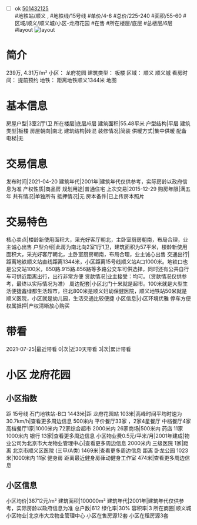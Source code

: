 - [ ] ok [501432125](https://bj.5i5j.com/ershoufang/501432125.html)  
 #地铁站/顺义 ,  #地铁线/15号线
#单价/4-6 #总价/225-240 #面积/55-60   #区域/顺义/顺义城/小区-龙府花园 #在售 #所在楼层/底层 #总楼层/6层 #layout 
![layout](http://image2a.5i5j.com/bdir/layout/d8856cd36b514e40b07650c0e4ed270a.jpg_P5.jpg) 
# 简介 
 239万,  4.31万/m² 
小区： 龙府花园
建筑类型： 板楼
区域： 顺义 顺义城
看房时间： 提前预约
地铁： 距离地铁顺义1344米 地图
# 基本信息 
 房屋户型|3室2厅1卫
所在楼层|底层/6层
建筑面积|55.48平米
户型结构|平层
建筑类型|板楼
房屋朝向|南北
建筑结构|砖混
装修情况|简装
供暖方式|集中供暖
配备电梯|无
# 交易信息 
 发布时间|2021-04-20
建筑年代|2001年|建筑年代仅供参考，实际房龄以政府信息为准
产权性质|商品房
规划用途|普通住宅
上次交易|2015-12-29
购房年限|满五年
共有情况|单独所有
抵押情况|无
房本备件|已上传房本照片
# 交易特色 
 核心卖点|楼龄新使用面积大，采光好客厅朝北，主卧室厨房朝南，布局合理，业主诚心出售
户型介绍|此房为南北向2室1厅1卫，建筑面积为57平米，楼龄新使用面积大，采光好客厅朝北，主卧室厨房朝南，布局合理，业主诚心出售
交通出行|距离地铁顺义站直线距离1344米，小区距离15号线顺义站A口1000米。地铁口也是公交站100米，850路.915路.856路等多路公交车可供选择，同时还有公共自行车可供近距离出行，出行非常方便
贷款情况|业主接受：均可。（贷款情况仅供参考，最终以实际情况为准）
周边配套|小区北门十米就是超市。100米就是大型生活便捷鑫绿都生活超市，往北800米是顺义妇幼保健医院，顺义地铁站50米就是顺义医院，小区就是幼儿园，生活交通比较便捷
小区信息|小区环境优雅 停车方便
权属抵押|产权清晰放心购买
# 带看 
 2021-07-25|最近带看	 0|次|近30天带看	 3|次|累计带看
# 小区 龙府花园
## 小区指数 
 距 15号线 石门地铁站-B口 1443米|距 龙府花园站 103米|高峰时间平均时速为30.7km/h|查看更多周边信息
500米内 平价餐厅33家 ，2家4星餐厅
中档餐厅4家
高档餐厅1家|1000米内 72家综合超市
2000米内 26家商场|500米内 药店 11家
1000米内 银行 13家|查看更多周边信息
小区物业费0.5元/平米/月|2001年建成|物业公司为北京市大龙物业管理中心|查看更多周边信息
2000米内 三级医院 1家|距离 北京市顺义区医院 (三甲/A类) 1469米|查看更多周边信息
距离 卧龙公园 1023米|1000米内 11家 健身房
距离最近健身房葎动健身工作室 474米|查看更多周边信息
## 小区信息 
 小区均价|36712元/m²
建筑面积|100000m²
建筑年代|2001年|建筑年代仅供参考，实际房龄以政府信息为准
总户数|612
绿化率|30%
容积率|3
所在商圈|顺义城
小区物业|北京市大龙物业管理中心
小区在售房源12套
小区在租房源3套
